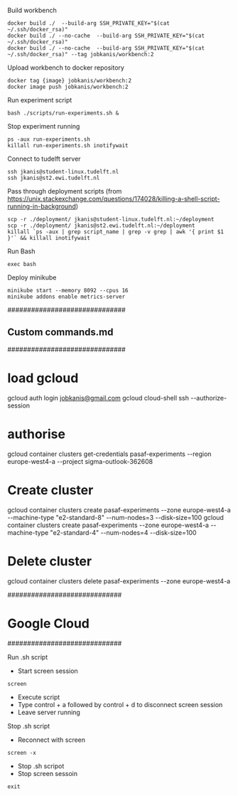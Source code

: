 Build workbench
```
docker build ./  --build-arg SSH_PRIVATE_KEY="$(cat ~/.ssh/docker_rsa)"
docker build ./ --no-cache  --build-arg SSH_PRIVATE_KEY="$(cat ~/.ssh/docker_rsa)"
docker build ./ --no-cache  --build-arg SSH_PRIVATE_KEY="$(cat ~/.ssh/docker_rsa)" --tag jobkanis/workbench:2
```

Upload workbench to docker repository
```
docker tag {image} jobkanis/workbench:2
docker image push jobkanis/workbench:2
```

Run experiment script
```
bash ./scripts/run-experiments.sh &
```
Stop experiment running
```
ps -aux run-experiments.sh
killall run-experiments.sh inotifywait
```


Connect to tudelft server
```
ssh jkanis@student-linux.tudelft.nl
ssh jkanis@st2.ewi.tudelft.nl
```
Pass through deployment scripts
(from https://unix.stackexchange.com/questions/174028/killing-a-shell-script-running-in-background)
```
scp -r ./deployment/ jkanis@student-linux.tudelft.nl:~/deployment
scp -r ./deployment/ jkanis@st2.ewi.tudelft.nl:~/deployment
killall `ps -aux | grep script_name | grep -v grep | awk '{ print $1 }'` && killall inotifywait
```

Run Bash
```
exec bash
```

Deploy minikube
```
minikube start --memory 8092 --cpus 16
minikube addons enable metrics-server
```

##############################
## Custom commands.md
##############################

# load gcloud
gcloud auth login jobkanis@gmail.com
gcloud cloud-shell ssh --authorize-session

# authorise
gcloud container clusters get-credentials pasaf-experiments --region europe-west4-a --project sigma-outlook-362608

# Create cluster
gcloud container clusters create pasaf-experiments --zone europe-west4-a --machine-type "e2-standard-8" --num-nodes=3 --disk-size=100
gcloud container clusters create pasaf-experiments --zone europe-west4-a --machine-type "e2-standard-4" --num-nodes=4 --disk-size=100

# Delete cluster
gcloud container clusters delete pasaf-experiments --zone europe-west4-a


#############################
# Google Cloud
#############################

Run .sh script
* Start screen session
```
screen
```
* Execute script
* Type control + a followed by control + d to disconnect screen session
* Leave server running

Stop .sh script
* Reconnect with screen
```
screen -x
```
* Stop .sh scripot
* Stop screen sessoin
```
exit
```


